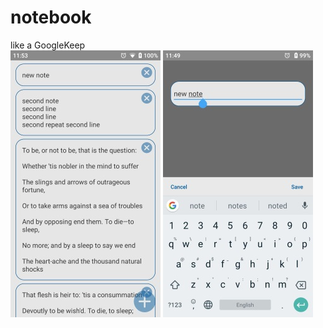 # notebook
like a GoogleKeep <br>
![alt text](https://raw.githubusercontent.com/classCorn/notebook/master/scr2.jpg)
![alt text](https://raw.githubusercontent.com/classCorn/notebook/master/scr1.jpg)
